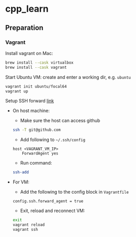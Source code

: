# cpp_learn

## Preparation

### Vagrant

Install vagrant on Mac:

```bash
brew install --cask virtualbox
brew install --cask vagrant
```

Start Ubuntu VM: create and enter a working dir, e.g. `ubuntu`

```bash
vagrant init ubuntu/focal64
vagrant up
```

Setup SSH forward [link](https://wildlyinaccurate.com/using-ssh-agent-forwarding-with-vagrant/)

* On host machine:
  * Make sure the host can access github

  ```bash
  ssh -T git@github.com
  ```

  * Add following to `~/.ssh/config`

  ```config
  host <VAGRANT_VM_IP>
      ForwardAgent yes
  ```

  * Run command:

  ```bash
  ssh-add
  ```

* For VM:

  * Add the following to the config block in `Vagrantfile`

  ```config
  config.ssh.forward_agent = true
  ```

  * Exit, reload and reconnect VM:

  ```bash
  exit
  vagrant reload
  vagrant ssh
  ```
